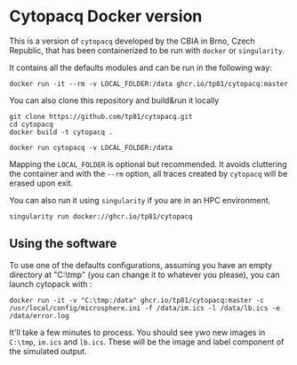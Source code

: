 # Cytopacq Docker version
This is a version of `cytopacq` developed by the CBIA in Brno, Czech Republic, that has been containerized to be run with `docker` or `singularity`.

It contains all the defaults modules and can be run in the following way:

```
docker run -it --rm -v LOCAL_FOLDER:/data ghcr.io/tp81/cytopacq:master 
```

You can also clone this repository and build&run it locally

```
git clone https://github.com/tp81/cytopacq.git
cd cytopacq
docker build -t cytopacq .

docker run cytopacq -v LOCAL_FOLDER:/data
```

Mapping the `LOCAL_FOLDER` is optional but recommended. It avoids cluttering the container and with the `--rm` option, all traces created by `cytopacq` will be erased upon exit.

You can also run it using `singularity` if you are in an HPC environment.

```
singularity run docker://ghcr.io/tp81/cytopacq
```

## Using the software

To use one of the defaults configurations, assuming you have an empty directory at "C:\tmp" (you can change it to whatever you please), you can launch cytopack with : 

```
docker run -it -v "C:\tmp:/data" ghcr.io/tp81/cytopacq:master -c /usr/local/config/microsphere.ini -f /data/im.ics -l /data/lb.ics -e /data/error.log
```

It'll take a few minutes to process. You should see ywo new images in `C:\tmp`, `im.ics` and `lb.ics`. These will be the image and label component of the simulated output. 


